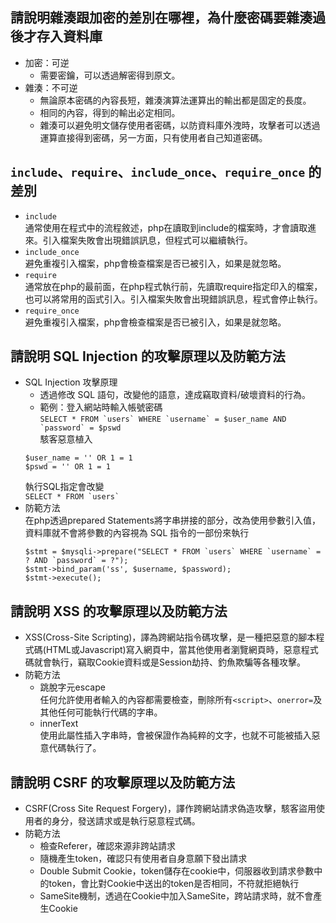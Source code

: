 ## 請說明雜湊跟加密的差別在哪裡，為什麼密碼要雜湊過後才存入資料庫
* 加密：可逆  
  * 需要密鑰，可以透過解密得到原文。  
* 雜湊：不可逆  　
  * 無論原本密碼的內容長短，雜湊演算法運算出的輸出都是固定的長度。  
  * 相同的內容，得到的輸出必定相同。  
  * 雜湊可以避免明文儲存使用者密碼，以防資料庫外洩時，攻擊者可以透過運算直接得到密碼，另一方面，只有使用者自己知道密碼。  


## `include`、`require`、`include_once`、`require_once` 的差別  
* `include`  
  通常使用在程式中的流程敘述，php在讀取到include的檔案時，才會讀取進來。引入檔案失敗會出現錯誤訊息，但程式可以繼續執行。      
* `include_once`  
  避免重複引入檔案，php會檢查檔案是否已被引入，如果是就忽略。  
* `require`  
  通常放在php的最前面，在php程式執行前，先讀取require指定印入的檔案，也可以將常用的函式引入。引入檔案失敗會出現錯誤訊息，程式會停止執行。   
* `require_once`  
  避免重複引入檔案，php會檢查檔案是否已被引入，如果是就忽略。


## 請說明 SQL Injection 的攻擊原理以及防範方法  
* SQL Injection 攻擊原理  
  * 透過修改 SQL 語句，改變他的語意，達成竊取資料/破壞資料的行為。  
  * 範例：登入網站時輸入帳號密碼    
  ```SELECT * FROM `users` WHERE `username` = $user_name AND `password` = $pswd```  
  駭客惡意植入  
  ```
  $user_name = '' OR 1 = 1
  $pswd = '' OR 1 = 1
  ```  
  執行SQL指定會改變  
  ```SELECT * FROM `users` ```  
* 防範方法  
  在php透過prepared Statements將字串拼接的部分，改為使用參數引入值，資料庫就不會將參數的內容視為 SQL 指令的一部份來執行  
  ```
  $stmt = $mysqli->prepare("SELECT * FROM `users` WHERE `username` = ? AND `password` = ?");
  $stmt->bind_param('ss', $username, $password);
  $stmt->execute();
  ```


##  請說明 XSS 的攻擊原理以及防範方法  
* XSS(Cross-Site Scripting)，譯為跨網站指令碼攻擊，是一種把惡意的腳本程式碼(HTML或Javascript)寫入網頁中，當其他使用者瀏覽網頁時，惡意程式碼就會執行，竊取Cookie資料或是Session劫持、釣魚欺騙等各種攻擊。  
* 防範方法  
  * 跳脫字元escape  
  任何允許使用者輸入的內容都需要檢查，刪除所有`<script>`、`onerror=`及其他任何可能執行代碼的字串。  
  * innerText  
  使用此屬性插入字串時，會被保證作為純粹的文字，也就不可能被插入惡意代碼執行了。  


## 請說明 CSRF 的攻擊原理以及防範方法  
* CSRF(Cross Site Request Forgery)，譯作跨網站請求偽造攻擊，駭客盜用使用者的身分，發送請求或是執行惡意程式碼。  
* 防範方法  
  * 檢查Referer，確認來源非跨站請求  
  * 隨機產生token，確認只有使用者自身意願下發出請求  
  * Double Submit Cookie，token儲存在cookie中，伺服器收到請求參數中的token，會比對Cookie中送出的token是否相同，不符就拒絕執行  
  * SameSite機制，透過在Cookie中加入SameSite，跨站請求時，就不會產生Cookie
